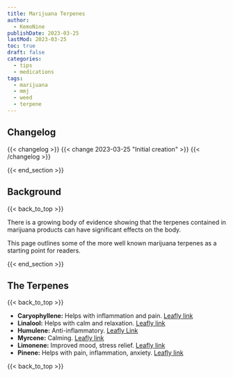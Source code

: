 ```yaml
---
title: Marijuana Terpenes
author: 
  - KemoNine
publishDate: 2023-03-25
lastMod: 2023-03-25
toc: true
draft: false
categories:
  - tips
  - medications
tags:
  - marijuana
  - mmj
  - weed
  - terpene
---
```


## Changelog
{{< changelog >}}
{{< change 2023-03-25 "Initial creation" >}}
{{< /changelog >}}

{{< end_section >}}

## Background
{{< back_to_top >}}

There is a growing body of evidence showing that the terpenes contained in marijuana products can have significant effects on the body.

This page outlines some of the more well known marijuana terpenes as a starting point for readers.

{{< end_section >}}

## The Terpenes
{{< back_to_top >}}

- **Caryophyllene:** Helps with inflammation and pain. [Leafly link](https://www.leafly.com/news/science-tech/caryophyllene-terpene)
- **Linalool:** Helps with calm and relaxation. [Leafly link](https://www.leafly.com/news/science-tech/linalool-cannabis-terpene-benefits)
- **Humulene:** Anti-inflammatory. [Leafly Link](https://www.leafly.com/news/science-tech/humulene-terpene)
- **Myrcene:** Calming. [Leafly link](https://www.leafly.com/news/science-tech/myrcene-terpene)
- **Limonene:** Improved mood, stress relief. [Leafly link](https://www.leafly.com/news/cannabis-101/what-is-limonene-and-what-are-the-benefits-of-this-cannabis-terpe)
- **Pinene:** Helps with pain, inflammation, anxiety. [Leafly link](https://www.leafly.com/news/cannabis-101/what-is-pinene-and-what-are-the-benefits-of-this-cannabis-terpene)

{{< back_to_top >}}